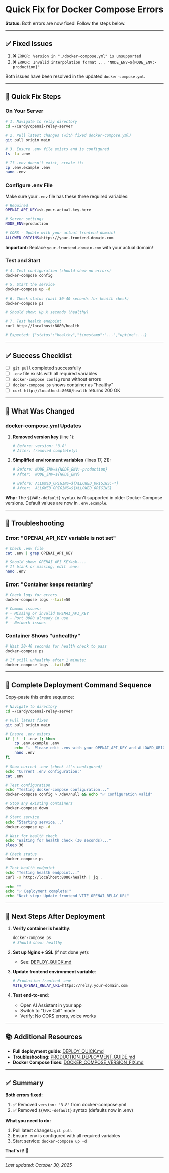 # Quick Fix for Docker Compose Errors

**Status:** Both errors are now fixed! Follow the steps below.

---

## ✅ Fixed Issues

1. ❌ `ERROR: Version in "./docker-compose.yml" is unsupported`
2. ❌ `ERROR: Invalid interpolation format ... "NODE_ENV=${NODE_ENV:-production}"`

Both issues have been resolved in the updated `docker-compose.yml`.

---

## 🚀 Quick Fix Steps

### On Your Server

```bash
# 1. Navigate to relay directory
cd ~/Cardy/openai-relay-server

# 2. Pull latest changes (with fixed docker-compose.yml)
git pull origin main

# 3. Ensure .env file exists and is configured
ls -la .env

# If .env doesn't exist, create it:
cp .env.example .env
nano .env
```

### Configure .env File

Make sure your `.env` file has these three required variables:

```bash
# Required
OPENAI_API_KEY=sk-your-actual-key-here

# Server settings
NODE_ENV=production

# CORS - Update with your actual frontend domain!
ALLOWED_ORIGINS=https://your-frontend-domain.com
```

**Important:** Replace `your-frontend-domain.com` with your actual domain!

### Test and Start

```bash
# 4. Test configuration (should show no errors)
docker-compose config

# 5. Start the service
docker-compose up -d

# 6. Check status (wait 30-40 seconds for health check)
docker-compose ps

# Should show: Up X seconds (healthy)

# 7. Test health endpoint
curl http://localhost:8080/health

# Expected: {"status":"healthy","timestamp":"...","uptime":...}
```

---

## ✅ Success Checklist

- [ ] `git pull` completed successfully
- [ ] `.env` file exists with all required variables
- [ ] `docker-compose config` runs without errors
- [ ] `docker-compose ps` shows container as "healthy"
- [ ] `curl http://localhost:8080/health` returns 200 OK

---

## 🔧 What Was Changed

### docker-compose.yml Updates

1. **Removed version key** (line 1):
   ```yaml
   # Before: version: '3.8'
   # After: (removed completely)
   ```

2. **Simplified environment variables** (lines 17, 21):
   ```yaml
   # Before: NODE_ENV=${NODE_ENV:-production}
   # After:  NODE_ENV=${NODE_ENV}
   
   # Before: ALLOWED_ORIGINS=${ALLOWED_ORIGINS:-*}
   # After:  ALLOWED_ORIGINS=${ALLOWED_ORIGINS}
   ```

**Why:** The `${VAR:-default}` syntax isn't supported in older Docker Compose versions. Default values are now in `.env.example`.

---

## 🚨 Troubleshooting

### Error: "OPENAI_API_KEY variable is not set"

```bash
# Check .env file
cat .env | grep OPENAI_API_KEY

# Should show: OPENAI_API_KEY=sk-...
# If blank or missing, edit .env:
nano .env
```

### Error: "Container keeps restarting"

```bash
# Check logs for errors
docker-compose logs --tail=50

# Common issues:
# - Missing or invalid OPENAI_API_KEY
# - Port 8080 already in use
# - Network issues
```

### Container Shows "unhealthy"

```bash
# Wait 30-40 seconds for health check to pass
docker-compose ps

# If still unhealthy after 1 minute:
docker-compose logs --tail=50
```

---

## 📝 Complete Deployment Command Sequence

Copy-paste this entire sequence:

```bash
# Navigate to directory
cd ~/Cardy/openai-relay-server

# Pull latest fixes
git pull origin main

# Ensure .env exists
if [ ! -f .env ]; then
    cp .env.example .env
    echo "⚠️  Please edit .env with your OPENAI_API_KEY and ALLOWED_ORIGINS"
    nano .env
fi

# Show current .env (check it's configured)
echo "Current .env configuration:"
cat .env

# Test configuration
echo "Testing docker-compose configuration..."
docker-compose config > /dev/null && echo "✅ Configuration valid"

# Stop any existing containers
docker-compose down

# Start service
echo "Starting service..."
docker-compose up -d

# Wait for health check
echo "Waiting for health check (30 seconds)..."
sleep 30

# Check status
docker-compose ps

# Test health endpoint
echo "Testing health endpoint..."
curl -s http://localhost:8080/health | jq .

echo ""
echo "✅ Deployment complete!"
echo "Next step: Update frontend VITE_OPENAI_RELAY_URL"
```

---

## 🎯 Next Steps After Deployment

1. **Verify container is healthy**:
   ```bash
   docker-compose ps
   # Should show: healthy
   ```

2. **Set up Nginx + SSL** (if not done yet):
   - See: [DEPLOY_QUICK.md](./DEPLOY_QUICK.md#step-5-configure-https-5-min)

3. **Update frontend environment variable**:
   ```bash
   # Production frontend .env
   VITE_OPENAI_RELAY_URL=https://relay.your-domain.com
   ```

4. **Test end-to-end**:
   - Open AI Assistant in your app
   - Switch to "Live Call" mode
   - Verify: No CORS errors, voice works

---

## 📚 Additional Resources

- **Full deployment guide**: [DEPLOY_QUICK.md](./DEPLOY_QUICK.md)
- **Troubleshooting**: [PRODUCTION_DEPLOYMENT_GUIDE.md](./PRODUCTION_DEPLOYMENT_GUIDE.md#-troubleshooting)
- **Docker Compose fixes**: [DOCKER_COMPOSE_VERSION_FIX.md](./DOCKER_COMPOSE_VERSION_FIX.md)

---

## ✅ Summary

**Both errors fixed:**
1. ✅ Removed `version: '3.8'` from docker-compose.yml
2. ✅ Removed `${VAR:-default}` syntax (defaults now in .env)

**What you need to do:**
1. Pull latest changes: `git pull`
2. Ensure .env is configured with all required variables
3. Start service: `docker-compose up -d`

**That's it!** 🚀

---

*Last updated: October 30, 2025*


